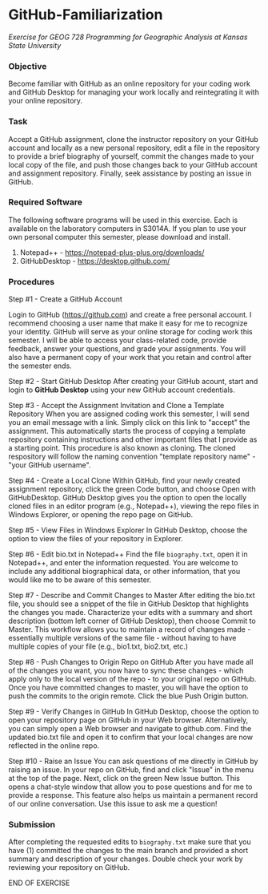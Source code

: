 # GitHub-Familiarization
*Exercise for GEOG 728 Programming for Geographic Analysis at Kansas State University*

### Objective

Become familiar with GitHub as an online repository for your coding work and GitHub Desktop for managing your work locally and reintegrating it with your online repository.

### Task

Accept a GitHub assignment, clone the instructor repository on your GitHub account and locally as a new personal repository, edit a file in the repository to provide a brief biography of yourself, commit the changes made to your local copy of the file, and push those changes back to your GitHub account and assignment repository. Finally, seek assistance by posting an issue in GitHub.

### Required Software

The following software programs will be used in this exercise.  Each is available on the laboratory computers in S3014A.  If you plan to use your own personal computer this semester, please download and install.
1.  Notepad++ - https://notepad-plus-plus.org/downloads/
2.  GitHubDesktop - https://desktop.github.com/

### Procedures

Step #1 - Create a GitHub Account

Login to GitHub (https://github.com) and create a free personal account.  I recommend choosing a user name that make it easy for me to recognize your identity.  GitHub will serve as your online storage for coding work this semester.  I will be able to access your class-related code, provide feedback, answer your questions, and grade your assignments.  You will also have a permanent copy of your work that you retain and control after the semester ends.

Step #2 - Start GitHub Desktop
After creating your GitHub acount, start and login to **GitHub Desktop** using your new GitHub account credentials.

Step #3 - Accept the Assignment Invitation and Clone a Template Repository
When you are assigned coding work this semester, I will send you an email message with a link.  Simply click on this link to "accept" the assignment.  This automatically starts the process of copying a template repository containing instructions and other important files that I provide as a starting point.  This procedure is also known as cloning.  The cloned respository will follow the naming convention "template repository name" - "your GitHub username". 

Step #4 - Create a Local Clone
Within GitHub, find your  newly created assignment repository, click the green Code button, and choose Open with GitHubDesktop.  GitHub Desktop gives you the option to open the locally cloned files in an editor program (e.g., Notepad++), viewing the repo files in Windows Explorer, or opening the repo page on GitHub.

Step #5 - View Files in Windows Explorer 
In GitHub Desktop, choose the option to view the files of your repository in Explorer.

Step #6 - Edit bio.txt in Notepad++
Find the file <code>biography.txt</code>, open it in Notepad++, and enter the information requested.  You are welcome to include any additional biographical data, or other information, that you would like me to be aware of this semester.

Step #7 - Describe and Commit Changes to Master
After editing the bio.txt file, you should see a snippet of the file in GitHub Desktop that highlights the changes you made.  Characterize your edits with a summary and short description (bottom left corner of GitHub Desktop), then choose Commit to Master.  This workflow allows you to maintain a record of changes made - essentially multiple versions of the same file - without having to have multiple copies of your file (e.g., bio1.txt, bio2.txt, etc.)

Step #8 - Push Changes to Origin Repo on GitHub
After you have made all of the changes you want, you now have to sync these changes - which apply only to the local version of the repo - to your original repo on GitHub. Once you have committed changes to master, you will have the option to push the commits to the origin remote.  Click the blue Push Origin button.

Step #9 - Verify Changes in GitHub
In GitHub Desktop, choose the option to open your repository page on GitHub in your Web browser.  Alternatively, you can simply open a Web browser and navigate to github.com.  Find the updated bio.txt file and open it to confirm that your local changes are now reflected in the online repo.

Step #10 - Raise an Issue
You can ask questions of me directly in GitHub by raising an issue.  In your repo on GitHub, find and click "Issue" in the menu at the top of the page.  Next, click on the green New Issue button.  This opens a chat-style window that allow you to pose questions and for me to provide a response.  This feature also helps us maintain a permanent record of our online conversation.  Use this issue to ask me a question!

### Submission

After completing the requested edits to <code>biography.txt</code> make sure that you have (1) committed the changes to the main branch and provided a short summary and description of your changes.  Double check your work by reviewing your repository on GitHub.

END OF EXERCISE
